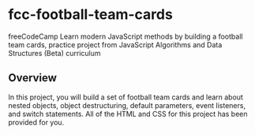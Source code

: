 # fcc-football-team-cards
freeCodeCamp Learn modern JavaScript methods by building a football team cards, practice project from JavaScript Algorithms and Data Structures (Beta) curriculum


## Overview

In this project, you will build a set of football team cards and learn about nested objects, object destructuring, default parameters, event listeners, and switch statements. All of the HTML and CSS for this project has been provided for you.